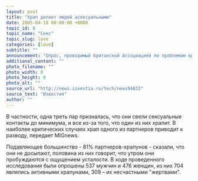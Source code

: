 ```yaml
---
layout: post
title: "Храп делает людей асексуальными"
date: 2005-04-18 00:00:00 +0000
topic_id: 8
topic_name: "Секс"
topic_slug: love
categories: [love]
subtitle: ""
announcement: "Опрос, проводимый британской Ассоциацией по проблемам одышки и храпа во время сна, выявил, что люди могли бы заниматься любовью чаще, если бы они сами или их партнер прекратили храпеть. В этом призналась больше чем половина опрошенных."
additional_content: ""
photo_filename: ""
photo_width: 0
photo_height: 0
photo_alt: ""
source_url: "http://news.izvestia.ru/tech/news94832"
source_text: "Известия"
author: ""
---
```

В частности, одна треть пар призналась, что они свели сексуальные контакты до минимума, и все из-за того, что один из них храпит. В наиболее критических случаях храп одного из партнеров приводит к разводу, передает MIGnews.

Подавляющее большинство - 81% партнеров-храпунов - сказали, что они не досыпают, половина из них говорит, что утром они пробуждаются с ощущением усталости. В ходе проведенного исследования были опрошены 537 мужчин и 476 женщин, из них 704 являлись активными храпунами, 309 – их несчастными "жертвами".
